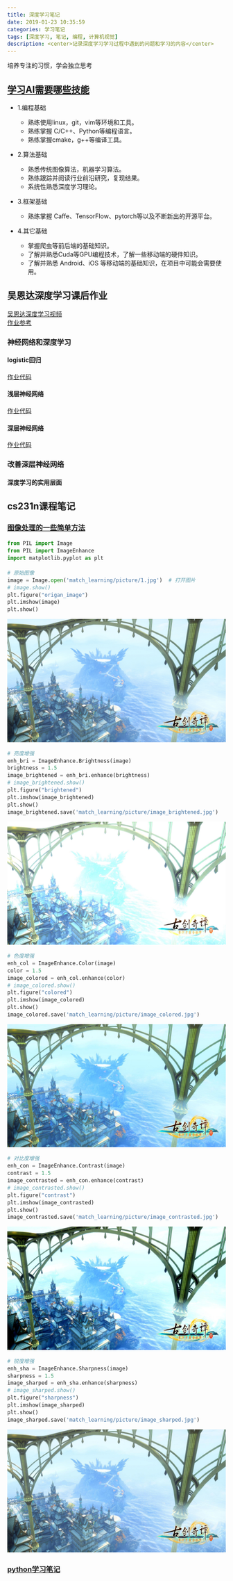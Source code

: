 ```yaml
---
title: 深度学习笔记
date: 2019-01-23 10:35:59
categories: 学习笔记
tags: [深度学习, 笔记, 编程, 计算机视觉]
description: <center>记录深度学习学习过程中遇到的问题和学习的内容</center>
---
```

培养专注的习惯，学会独立思考

## [学习AI需要哪些技能](https://zhuanlan.zhihu.com/p/52814848)  

* 1.编程基础  
  * 熟练使用linux，git，vim等环境和工具。  
  * 熟练掌握 C/C++、Python等编程语言。  
  * 熟练掌握cmake，g++等编译工具。  
  
* 2.算法基础  
  * 熟悉传统图像算法，机器学习算法。  
  * 熟练跟踪并阅读行业前沿研究，复现结果。
  * 系统性熟悉深度学习理论。

* 3.框架基础  
  * 熟练掌握 Caffe、TensorFlow、pytorch等以及不断新出的开源平台。  

* 4.其它基础
  * 掌握爬虫等前后端的基础知识。  
  * 了解并熟悉Cuda等GPU编程技术，了解一些移动端的硬件知识。  
  * 了解并熟悉 Android、iOS 等移动端的基础知识，在项目中可能会需要使用。  

## 吴恩达深度学习课后作业  

[吴恩达深度学习视频](https://mooc.study.163.com/learn/2001281002?tid=2001392029#/learn/content)  
[作业参考](https://blog.csdn.net/u013733326/article/details/79827273)

### 神经网络和深度学习  

#### logistic回归

[作业代码](https://github.com/JiangChenrui/DeeplingAI/tree/master/DeeplingAI_course1/week2_Logistic)  

#### 浅层神经网络  

[作业代码](https://github.com/JiangChenrui/DeeplingAI/tree/master/DeeplingAI_course1/week3_simple_net)  

#### 深层神经网络  

[作业代码](https://github.com/JiangChenrui/DeeplingAI/tree/master/DeeplingAI_course1/week4_complex_net)

### 改善深层神经网络  

#### 深度学习的实用层面  

## cs231n课程笔记  

### [图像处理的一些简单方法](https://github.com/JiangChenrui/matching_learning_note/blob/master/image_enhance.py)  

```python
from PIL import Image
from PIL import ImageEnhance
import matplotlib.pyplot as plt

# 原始图像
image = Image.open('match_learning/picture/1.jpg')  # 打开图片
# image.show()
plt.figure("origan_image")
plt.imshow(image)
plt.show()
```

![picture1](深度学习笔记/1.jpg)  

```python
# 亮度增强
enh_bri = ImageEnhance.Brightness(image)
brightness = 1.5
image_brightened = enh_bri.enhance(brightness)
# image_brightened.show()
plt.figure("brightened")
plt.imshow(image_brightened)
plt.show()
image_brightened.save('match_learning/picture/image_brightened.jpg')
```

![picture2](深度学习笔记/image_brightened.jpg)  

```python
# 色度增强
enh_col = ImageEnhance.Color(image)
color = 1.5
image_colored = enh_col.enhance(color)
# image_colored.show()
plt.figure("colored")
plt.imshow(image_colored)
plt.show()
image_colored.save('match_learning/picture/image_colored.jpg')
```

![picture3](深度学习笔记/image_colored.jpg)  

```python
# 对比度增强
enh_con = ImageEnhance.Contrast(image)
contrast = 1.5
image_contrasted = enh_con.enhance(contrast)
# image_contrasted.show()
plt.figure("contrast")
plt.imshow(image_contrasted)
plt.show()
image_contrasted.save('match_learning/picture/image_contrasted.jpg')
```

![picture4](深度学习笔记/image_contrasted.jpg)

```python
# 锐度增强
enh_sha = ImageEnhance.Sharpness(image)
sharpness = 1.5
image_sharped = enh_sha.enhance(sharpness)
# image_sharped.show()
plt.figure("sharpness")
plt.imshow(image_sharped)
plt.show()
image_sharped.save('match_learning/picture/image_sharped.jpg')

```

![picture5](深度学习笔记/image_sharped.jpg)  

### [python学习笔记](https://github.com/JiangChenrui/DeeplingAI/blob/master/cs231n/python_study.py)  
